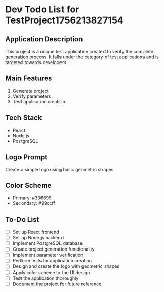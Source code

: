 # Dev Todo List for TestProject1756213827154

## Application Description
This project is a unique test application created to verify the complete generation process. It falls under the category of test applications and is targeted towards developers.

## Main Features
1. Generate project
2. Verify parameters
3. Test application creation

## Tech Stack
- React
- Node.js
- PostgreSQL

## Logo Prompt
Create a simple logo using basic geometric shapes.

## Color Scheme
- Primary: #336699
- Secondary: #99ccff

## To-Do List
- [ ] Set up React frontend
- [ ] Set up Node.js backend
- [ ] Implement PostgreSQL database
- [ ] Create project generation functionality
- [ ] Implement parameter verification
- [ ] Perform tests for application creation 
- [ ] Design and create the logo with geometric shapes
- [ ] Apply color scheme to the UI design
- [ ] Test the application thoroughly
- [ ] Document the project for future reference